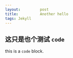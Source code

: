 ```yaml
---
layout:         post
title:          Another hello
tags: Jekyll
---
```

## 这只是也个测试 `code`

this is a `code` block.